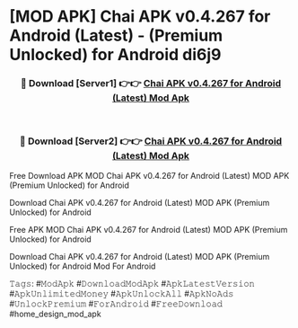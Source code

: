 # [MOD APK] Chai APK v0.4.267 for Android (Latest)  - (Premium Unlocked) for Android di6j9



<div align="center">
<h3>🔴 Download [Server1] 👉👉 <a href="https://momento.my/?title=Chai_APK_v0.4.267_for_Android_(Latest)_">Chai APK v0.4.267 for Android (Latest)  Mod Apk</a></h3><br>

<h3>🔴 Download [Server2] 👉👉 <a href="https://momento.my/?title=Chai_APK_v0.4.267_for_Android_(Latest)_">Chai APK v0.4.267 for Android (Latest)  Mod Apk</a></h3>
</div>



Free Download APK MOD Chai APK v0.4.267 for Android (Latest)  MOD APK (Premium Unlocked) for Android

Download Chai APK v0.4.267 for Android (Latest)  MOD APK (Premium Unlocked) for Android

Free APK MOD Chai APK v0.4.267 for Android (Latest)  MOD APK (Premium Unlocked) for Android

Download Chai APK v0.4.267 for Android (Latest)  MOD APK (Premium Unlocked) for Android Mod For Android

𝚃𝚊𝚐𝚜: #𝙼𝚘𝚍𝙰𝚙𝚔 #𝙳𝚘𝚠𝚗𝚕𝚘𝚊𝚍𝙼𝚘𝚍𝙰𝚙𝚔 #𝙰𝚙𝚔𝙻𝚊𝚝𝚎𝚜𝚝𝚅𝚎𝚛𝚜𝚒𝚘𝚗 #𝙰𝚙𝚔𝚄𝚗𝚕𝚒𝚖𝚒𝚝𝚎𝚍𝙼𝚘𝚗𝚎𝚢 #𝙰𝚙𝚔𝚄𝚗𝚕𝚘𝚌𝚔𝙰𝚕𝚕 #𝙰𝚙𝚔𝙽𝚘𝙰𝚍𝚜 #𝚄𝚗𝚕𝚘𝚌𝚔𝙿𝚛𝚎𝚖𝚒𝚞𝚖 #𝙵𝚘𝚛𝙰𝚗𝚍𝚛𝚘𝚒𝚍 #𝙵𝚛𝚎𝚎𝙳𝚘𝚠𝚗𝚕𝚘𝚊𝚍 #home_design_mod_apk
